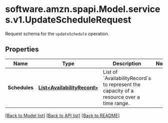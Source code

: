 # software.amzn.spapi.Model.services.v1.UpdateScheduleRequest
Request schema for the `updateSchedule` operation.

## Properties

Name | Type | Description | Notes
------------ | ------------- | ------------- | -------------
**Schedules** | [**List&lt;AvailabilityRecord&gt;**](AvailabilityRecord.md) | List of &#x60;AvailabilityRecord&#x60;s to represent the capacity of a resource over a time range. | 

[[Back to Model list]](../README.md#documentation-for-models) [[Back to API list]](../README.md#documentation-for-api-endpoints) [[Back to README]](../README.md)

